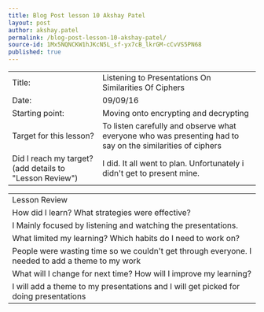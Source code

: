 ```yaml
---
title: Blog Post lesson 10 Akshay Patel
layout: post
author: akshay.patel
permalink: /blog-post-lesson-10-akshay-patel/
source-id: 1Mx5NQNCKW1hJKcN5L_sf-yx7cB_lkrGM-cCvVS5PN68
published: true
---
```

<table>
  <tr>
    <td>Title:</td>
    <td>Listening to Presentations On Similarities Of Ciphers  </td>
  </tr>
  <tr>
    <td>Date:</td>
    <td>09/09/16</td>
  </tr>
  <tr>
    <td>Starting point:</td>
    <td>Moving onto encrypting and decrypting</td>
  </tr>
  <tr>
    <td>Target for this lesson?</td>
    <td>To listen carefully and observe what everyone who was presenting had to say on the similarities of ciphers</td>
  </tr>
  <tr>
    <td>Did I reach my target? 
(add details to "Lesson Review")</td>
    <td>I did. It all went to plan. Unfortunately i didn't get to present mine.</td>
  </tr>
</table>


<table>
  <tr>
    <td>Lesson Review</td>
  </tr>
  <tr>
    <td>How did I learn? What strategies were effective? </td>
  </tr>
  <tr>
    <td>I Mainly focused by listening and watching the presentations.</td>
  </tr>
  <tr>
    <td>What limited my learning? Which habits do I need to work on? </td>
  </tr>
  <tr>
    <td>People were wasting time so we couldn't get through everyone. I needed to add a theme to my work</td>
  </tr>
  <tr>
    <td>What will I change for next time? How will I improve my learning?</td>
  </tr>
  <tr>
    <td>I will add a theme to my presentations and I will get picked for doing presentations</td>
  </tr>
</table>


